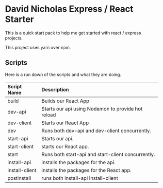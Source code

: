 # David Nicholas Express / React Starter

This is a quick start pack to help me get started with react / express projects.

This project uses yarn over npm.

## Scripts

Here is a run down of the scripts and what they are doing.

| Script Name    | Description                                        |
| :------------- | :------------------------------------------------- |
| build          | Builds our React App                               |
| dev-api        | Starts our api using Nodemon to provide hot reload |
| dev-client     | Starts our React App                               |
| dev            | Runs both dev-api and dev-client concurrently.     |
| start-api      | Starts our api.                                    |
| start-client   | starts our React app.                              |
| start          | Runs both start-api and start-client concurrently. |
| install-api    | installs the packages for the api.                 |
| install-client | installs the packages for the React app.           |
| postinstall    | runs both install-api install-client               |
